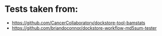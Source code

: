 # Tests taken from:

* https://github.com/CancerCollaboratory/dockstore-tool-bamstats
* https://github.com/briandoconnor/dockstore-workflow-md5sum-tester

